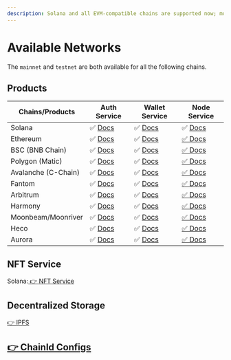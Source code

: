 ```yaml
---
description: Solana and all EVM-compatible chains are supported now; more are coming.
---
```


# Available Networks

The `mainnet` and `testnet` are both available for all the following chains.

## Products

| Chains/Products     | Auth Service                           | Wallet Service                           | Node Service                           |
| ------------------- | -------------------------------------- | ---------------------------------------- | -------------------------------------- |
| Solana              | ✅ [Docs](auth-service/introduction.md) | ✅ [Docs](wallet-service/introduction.md) | ✅ [Docs](node-service/solana-api/)     |
| Ethereum            | ✅ [Docs](auth-service/introduction.md) | ✅ [Docs](auth-service/introduction.md)   | [✅ Docs](node-service/evm-chains-api/) |
| BSC (BNB Chain)     | ✅ [Docs](auth-service/introduction.md) | ✅ [Docs](auth-service/introduction.md)   | [✅ Docs](node-service/evm-chains-api/) |
| Polygon (Matic)     | ✅ [Docs](auth-service/introduction.md) | ✅ [Docs](auth-service/introduction.md)   | [✅ Docs](node-service/evm-chains-api/) |
| Avalanche (C-Chain) | ✅ [Docs](auth-service/introduction.md) | ✅ [Docs](auth-service/introduction.md)   | [✅ Docs](node-service/evm-chains-api/) |
| Fantom              | ✅ [Docs](auth-service/introduction.md) | ✅ [Docs](auth-service/introduction.md)   | [✅ Docs](node-service/evm-chains-api/) |
| Arbitrum            | ✅ [Docs](auth-service/introduction.md) | ✅ [Docs](auth-service/introduction.md)   | [✅ Docs](node-service/evm-chains-api/) |
| Harmony             | ✅ [Docs](auth-service/introduction.md) | ✅ [Docs](auth-service/introduction.md)   | [✅ Docs](node-service/evm-chains-api/) |
| Moonbeam/Moonriver  | ✅ [Docs](auth-service/introduction.md) | ✅ [Docs](auth-service/introduction.md)   | [✅ Docs](node-service/evm-chains-api/) |
| Heco                | ✅ [Docs](auth-service/introduction.md) | ✅ [Docs](auth-service/introduction.md)   | [✅ Docs](node-service/evm-chains-api/) |
| Aurora              | ✅ [Docs](auth-service/introduction.md) | ✅ [Docs](auth-service/introduction.md)   | [✅ Docs](node-service/evm-chains-api/) |

## NFT Service

Solana:[ 👉 NFT Service](nft-service/solana-nft-service/)

## Decentralized Storage

[👉 IPFS](ipfs-service.md)

## [👉 ChainId Configs](node-service/evm-chains-api/#structure)

